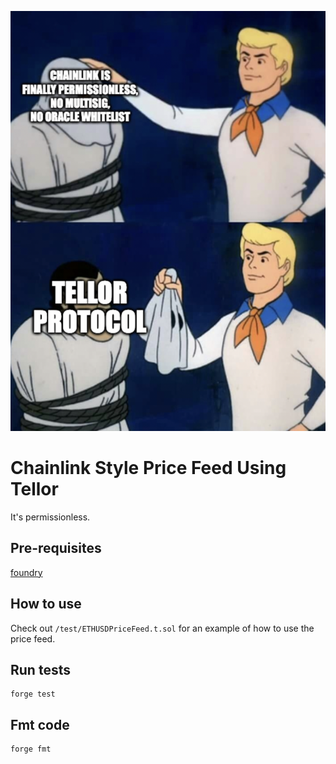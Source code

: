 ![woah](assets/oh_its_tellor.png)
# Chainlink Style Price Feed Using Tellor
It's permissionless.

## Pre-requisites
[foundry](https://github.com/foundry-rs/foundry)

## How to use
Check out `/test/ETHUSDPriceFeed.t.sol` for an example of how to use the price feed.

## Run tests
```
forge test
```

## Fmt code
```
forge fmt
```
